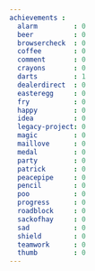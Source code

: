```yaml
---
achievements :
  alarm         : 0
  beer          : 0
  browsercheck  : 0
  coffee        : 0
  comment       : 0
  crayons       : 0
  darts         : 1
  dealerdirect  : 0
  easteregg     : 0
  fry           : 0
  happy         : 0
  idea          : 0
  legacy-project: 0
  magic         : 0
  maillove      : 0
  medal         : 0
  party         : 0
  patrick       : 0
  peacepipe     : 0
  pencil        : 0
  poo           : 0
  progress      : 0
  roadblock     : 0
  sackofhay     : 0
  sad           : 0
  shield        : 0
  teamwork      : 0
  thumb         : 0
---
```

